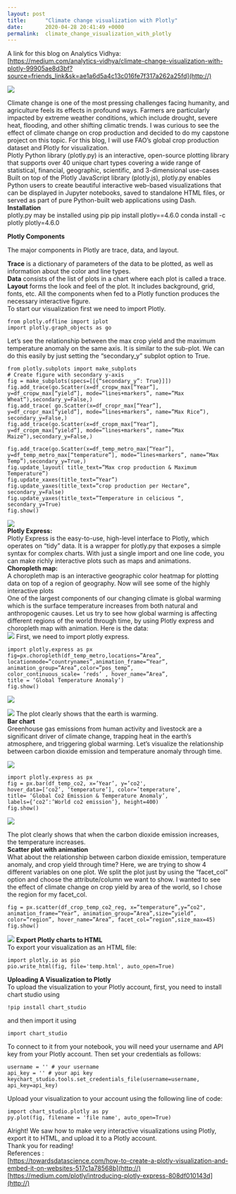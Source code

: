 ```yaml
---
layout: post
title:      "Climate change visualization with Plotly"
date:       2020-04-28 20:41:49 +0000
permalink:  climate_change_visualization_with_plotly
---
```



A link for this blog on Analytics Vidhya:<br>
[https://medium.com/analytics-vidhya/climate-change-visualization-with-plotly-99905ae8d3bf?source=friends_link&sk=ae1a6d5a4c13c016fe7f317a262a25fd](http://)<br>

![](https://user-images.githubusercontent.com/23279623/80531797-2bf0e380-8969-11ea-903f-a18b3b59c128.png)

Climate change is one of the most pressing challenges facing humanity, and agriculture feels its effects in profound ways. Farmers are particularly impacted by extreme weather conditions, which include drought, severe heat, flooding, and other shifting climatic trends. I was curious to see the effect of climate change on crop production and decided to do my capstone project on this topic. For this blog, I will use FAO’s global crop production dataset and Plotly for visualization.<br>
Plotly Python library (plotly.py) is an interactive, open-source plotting library that supports over 40 unique chart types covering a wide range of statistical, financial, geographic, scientific, and 3-dimensional use-cases Built on top of the Plotly JavaScript library (plotly.js), plotly.py enables Python users to create beautiful interactive web-based visualizations that can be displayed in Jupyter notebooks, saved to standalone HTML files, or served as part of pure Python-built web applications using Dash.<br>
**Installation**<br>
plotly.py may be installed using pip
pip install plotly==4.6.0
conda install -c plotly plotly=4.6.0<br>

**Plotly Components**<br>

The major components in Plotly are trace, data, and layout.<br>

**Trace** is a dictionary of parameters of the data to be plotted, as well as information about the color and line types.<br>
**Data** consists of the list of plots in a chart where each plot is called a trace.<br>
**Layout** forms the look and feel of the plot. It includes background, grid, fonts, etc. All the components when fed to a Plotly function produces the necessary interactive figure.<br>
To start our visualization first we need to import Plotly.<br>
```
from plotly.offline import iplot
import plotly.graph_objects as go
```

Let’s see the relationship between the max crop yield and the maximum temperature anomaly on the same axis. It is similar to the sub-plot. We can do this easily by just setting the “secondary_y” subplot option to True.<br>

```
from plotly.subplots import make_subplots
# Create figure with secondary y-axis
fig = make_subplots(specs=[[{“secondary_y”: True}]])
fig.add_trace(go.Scatter(x=df_cropw_max[“Year”], y=df_cropw_max[“yield”], mode=”lines+markers”, name=”Max Wheat”),secondary_y=False,)
fig.add_trace( go.Scatter(x=df_cropr_max[“Year”], y=df_cropr_max[“yield”], mode=”lines+markers”, name=”Max Rice”), secondary_y=False,)
fig.add_trace(go.Scatter(x=df_cropm_max[“Year”], y=df_cropm_max[“yield”], mode=”lines+markers”, name=”Max Maize”),secondary_y=False,)
 
fig.add_trace(go.Scatter(x=df_temp_metro_max[“Year”], y=df_temp_metro_max[“temperature”], mode=”lines+markers”, name=”Max Temp”),secondary_y=True,)
fig.update_layout( title_text=”Max crop production & Maximum Temperature”)
fig.update_xaxes(title_text=”Year”)
fig.update_yaxes(title_text=”crop production per Hectare“, secondary_y=False)
fig.update_yaxes(title_text=”Temperature in celicious “, secondary_y=True)
fig.show()
```

![](https://user-images.githubusercontent.com/23279623/80532146-ade10c80-8969-11ea-8300-767c2bbf7be9.png)<br>
**Plotly Express:**<br>
Plotly Express is the easy-to-use, high-level interface to Plotly, which operates on “tidy” data. It is a wrapper for plotly.py that exposes a simple syntax for complex charts. With just a single import and one line code, you can make richly interactive plots such as maps and animations.<br>
**Choropleth map:**<br>
A choropleth map is an interactive geographic color heatmap for plotting data on top of a region of geography. Now will see some of the highly interactive plots<br>
One of the largest components of our changing climate is global warming which is the surface temperature increases from both natural and anthropogenic causes. Let us try to see how global warming is affecting different regions of the world through time, by using Plotly express and choropleth map with animation. Here is the data:<br>
![](https://user-images.githubusercontent.com/23279623/80532311-f13b7b00-8969-11ea-92b2-f5e5f5ebd8a8.png)
First, we need to import plotly express.<br>

```
import plotly.express as px
fig=px.choropleth(df_temp_metro,locations=”Area”,
locationmode=”countrynames”,animation_frame=”Year”,
animation_group=”Area”,color=”pos_temp”,
color_continuous_scale= ‘reds’ , hover_name=”Area”, 
title = ‘Global Temperature Anomaly’)
fig.show()
```

![](https://user-images.githubusercontent.com/23279623/80533019-01078f00-896b-11ea-8cb8-f7f55c250c65.png)

![](https://user-images.githubusercontent.com/23279623/80532883-c7368880-896a-11ea-8c85-0b78ab9bf171.png)
The plot clearly shows that the earth is warming.<br>
**Bar chart**<br>
Greenhouse gas emissions from human activity and livestock are a significant driver of climate change, trapping heat in the earth’s atmosphere, and triggering global warming. Let’s visualize the relationship between carbon dioxide emission and temperature anomaly through time.<br>

![](https://user-images.githubusercontent.com/23279623/80533201-4035e000-896b-11ea-8881-7ca0372b5eb0.png)

```
import plotly.express as px
fig = px.bar(df_temp_co2, x=’Year’, y=’co2',
hover_data=[‘co2’, ‘temperature’], color=’temperature’, 
title= ‘Global Co2 Emission & Temperature Anomaly’, 
labels={‘co2’:’World co2 emission’}, height=400)
fig.show()
```

![](https://user-images.githubusercontent.com/23279623/80533306-69567080-896b-11ea-82e2-306a00836114.png)

The plot clearly shows that when the carbon dioxide emission increases, the temperature increases.<br>
**Scatter plot with animation**<br>
What about the relationship between carbon dioxide emission, temperature anomaly, and crop yield through time? Here, we are trying to show 4 different variables on one plot. We split the plot just by using the “facet_col” option and choose the attribute/column we want to show. I wanted to see the effect of climate change on crop yield by area of the world, so I chose the region for my facet_col.<br>

```
fig = px.scatter(df_crop_temp_co2_reg, x=”temperature”,y=”co2", animation_frame=”Year”, animation_group=”Area”,size=”yield”, color=”region”, hover_name=”Area”, facet_col=”region”,size_max=45)
fig.show()
```

![](https://user-images.githubusercontent.com/23279623/80534121-bb4bc600-896c-11ea-95d4-3c596b5b09bc.png)
**Export Plotly charts to HTML**<br>
To export your visualization as an HTML file:
```
import plotly.io as pio
pio.write_html(fig, file='temp.html', auto_open=True)
```

**Uploading A Visualization to Plotly**<br>
To upload the visualization to your Plotly account, first, you need to install chart studio using<br>
```
!pip install chart_studio
```
and then import it using
```
import chart_studio
```
To connect to it from your notebook, you will need your username and API key from your Plotly account. Then set your credentials as follows:<br>

```
username = '' # your username
api_key = '' # your api key keychart_studio.tools.set_credentials_file(username=username, api_key=api_key)
```

Upload your visualization to your account using the following line of code:<br>
```
import chart_studio.plotly as py
py.plot(fig, filename = 'file name', auto_open=True)
```

Alright! We saw how to make very interactive visualizations using Plotly, export it to HTML, and upload it to a Plotly account.<br>
Thank you for reading!<br>
References :<br>
[https://towardsdatascience.com/how-to-create-a-plotly-visualization-and-embed-it-on-websites-517c1a78568b](http://)
[https://medium.com/plotly/introducing-plotly-express-808df010143d](http://)
